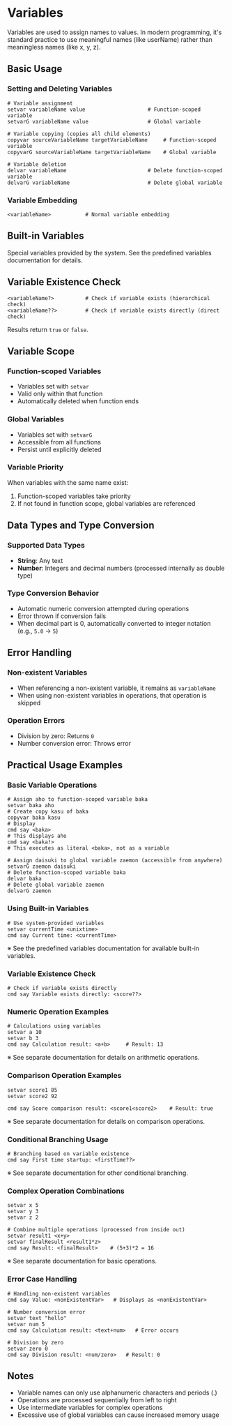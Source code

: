 # Variables
Variables are used to assign names to values.
In modern programming, it's standard practice to use meaningful names (like userName) rather than meaningless names (like x, y, z).

## Basic Usage

### Setting and Deleting Variables
```
# Variable assignment
setvar variableName value                    # Function-scoped variable
setvarG variableName value                   # Global variable

# Variable copying (copies all child elements)
copyvar sourceVariableName targetVariableName     # Function-scoped variable
copyvarG sourceVariableName targetVariableName    # Global variable

# Variable deletion
delvar variableName                          # Delete function-scoped variable
delvarG variableName                         # Delete global variable
```

### Variable Embedding
```
<variableName>           # Normal variable embedding
```

## Built-in Variables
Special variables provided by the system. See the predefined variables documentation for details.

## Variable Existence Check
```
<variableName?>          # Check if variable exists (hierarchical check)
<variableName??>         # Check if variable exists directly (direct check)
```

Results return `true` or `false`.

## Variable Scope

### Function-scoped Variables
- Variables set with `setvar`
- Valid only within that function
- Automatically deleted when function ends

### Global Variables
- Variables set with `setvarG`
- Accessible from all functions
- Persist until explicitly deleted

### Variable Priority
When variables with the same name exist:
1. Function-scoped variables take priority
2. If not found in function scope, global variables are referenced

## Data Types and Type Conversion

### Supported Data Types
- **String**: Any text
- **Number**: Integers and decimal numbers (processed internally as double type)

### Type Conversion Behavior
- Automatic numeric conversion attempted during operations
- Error thrown if conversion fails
- When decimal part is 0, automatically converted to integer notation (e.g., `5.0` → `5`)

## Error Handling

### Non-existent Variables
- When referencing a non-existent variable, it remains as `variableName`
- When using non-existent variables in operations, that operation is skipped

### Operation Errors
- Division by zero: Returns `0`
- Number conversion error: Throws error

## Practical Usage Examples

### Basic Variable Operations
```
# Assign aho to function-scoped variable baka
setvar baka aho
# Create copy kasu of baka
copyvar baka kasu
# Display
cmd say <baka>
# This displays aho
cmd say <baka!>
# This executes as literal <baka>, not as a variable

# Assign daisuki to global variable zaemon (accessible from anywhere)
setvarG zaemon daisuki
# Delete function-scoped variable baka
delvar baka
# Delete global variable zaemon
delvarG zaemon
```

### Using Built-in Variables
```
# Use system-provided variables
setvar currentTime <unixtime>
cmd say Current time: <currentTime>
```

※ See the predefined variables documentation for available built-in variables.

### Variable Existence Check
```
# Check if variable exists directly
cmd say Variable exists directly: <score??>
```

### Numeric Operation Examples
```
# Calculations using variables
setvar a 10
setvar b 3
cmd say Calculation result: <a+b>     # Result: 13
```

※ See separate documentation for details on arithmetic operations.

### Comparison Operation Examples
```
setvar score1 85
setvar score2 92

cmd say Score comparison result: <score1<score2>    # Result: true
```

※ See separate documentation for details on comparison operations.

### Conditional Branching Usage
```
# Branching based on variable existence
cmd say First time startup: <firstTime??>
```

※ See separate documentation for other conditional branching.

### Complex Operation Combinations
```
setvar x 5
setvar y 3
setvar z 2

# Combine multiple operations (processed from inside out)
setvar result1 <x+y>
setvar finalResult <result1*z>
cmd say Result: <finalResult>    # (5+3)*2 = 16
```

※ See separate documentation for basic operations.

### Error Case Handling
```
# Handling non-existent variables
cmd say Value: <nonExistentVar>   # Displays as <nonExistentVar>

# Number conversion error
setvar text "hello"
setvar num 5
cmd say Calculation result: <text+num>   # Error occurs

# Division by zero
setvar zero 0
cmd say Division result: <num/zero>   # Result: 0
```

## Notes
- Variable names can only use alphanumeric characters and periods (.)
- Operations are processed sequentially from left to right
- Use intermediate variables for complex operations
- Excessive use of global variables can cause increased memory usage